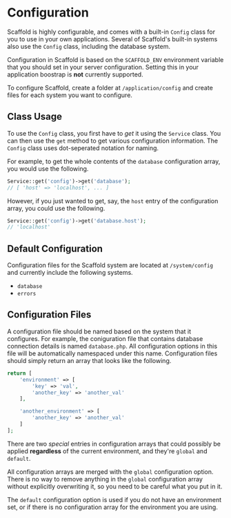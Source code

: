# Configuration

Scaffold is highly configurable, and comes with a built-in `Config` class for you to use in your own applications. Several of Scaffold's built-in systems also use the `Config` class, including the database system. 

Configuration in Scaffold is based on the `SCAFFOLD_ENV` environment variable that you should set in your server configuration. Setting this in your application boostrap is **not** currently supported.

To configure Scaffold, create a folder at `/application/config` and create files for each system you want to configure. 

## Class Usage

To use the `Config` class, you first have to *get* it using the `Service` class. You can then use the `get` method to get various configuration information. The `Config` class uses dot-seperated notation for naming. 

For example, to get the whole contents of the `database` configuration array, you would use the following.

```php
Service::get('config')->get('database');
// [ 'host' => 'localhost', ... ]
```

However, if you just wanted to get, say, the `host` entry of the configuration array, you could use the following.

```php
Service::get('config')->get('database.host');
// 'localhost'
```

## Default Configuration

Configuration files for the Scaffold system are located at `/system/config` and currently include the following systems.

 - `database`
 - `errors`

## Configuration Files

A configuration file should be named based on the system that it configures. For example, the coniguration file that contains database connection details is named `database.php`. All configuration options in this file will be automatically namespaced under this name. Configuration files should simply return an array that looks like the following.

```php
return [
    'environment' => [
        'key' => 'val',
        'another_key' => 'another_val'
    ],

    'another_environment' => [
        'another_key' => 'another_val'
    ]
];
```

There are two *special* entries in configuration arrays that could possibly be applied **regardless** of the current environment, and they're `global` and `default`.

All configuration arrays are merged with the `global` configuration option. There is no way to remove anything in the `global` configuration array without explicitly overwriting it, so you need to be careful what you put in it. 

The `default` configuration option is used if you do not have an environment set, or if there is no configuration array for the environment you are using. 